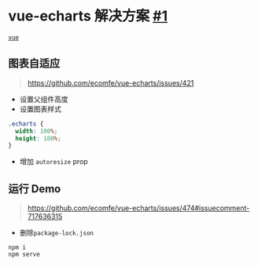 # vue-echarts 解决方案 [#1](https://github.com/vhxubo/blog/issues/1)

[`vue`](https://github.com/vhxubo/blog/issues?q=label:vue)

## 图表自适应

> https://github.com/ecomfe/vue-echarts/issues/421

- 设置父组件高度
- 设置图表样式

```css
.echarts {
  width: 100%;
  height: 100%;
}
```
- 增加 `autoresize` prop

## 运行 Demo

> https://github.com/ecomfe/vue-echarts/issues/474#issuecomment-717636315

- 删除`package-lock.json`

```
npm i
npm serve
```